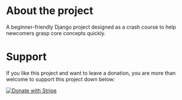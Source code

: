 # About the project

A beginner-friendly Django project designed as a crash course to help newcomers grasp core concepts quickly.

# Support

If you like this project and want to leave a donation, you are more than welcome to support this project down below:

[![Donate with Stripe](https://img.shields.io/badge/Donate%20with%20Stripe-6a1b9a?style=for-the-badge&logo=stripe&logoColor=white)](https://donate.stripe.com/28o4hEeFg5mcc3C9AE)
